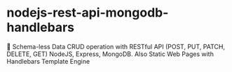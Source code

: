 # nodejs-rest-api-mongodb-handlebars

🦜 Schema-less Data CRUD operation with RESTful API (POST, PUT, PATCH, DELETE, GET) NodeJS, Express, MongoDB. Also Static Web Pages with Handlebars Template Engine
